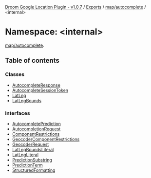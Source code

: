 [Droom Google Location Plugin - v1.0.7](../README.md) / [Exports](../modules.md) / [map/autocomplete](map_autocomplete.md) / <internal\>

# Namespace: <internal\>

[map/autocomplete](map_autocomplete.md).<internal>

## Table of contents

### Classes

- [AutocompleteResponse](../classes/map_autocomplete._internal_.AutocompleteResponse.md)
- [AutocompleteSessionToken](../classes/map_autocomplete._internal_.AutocompleteSessionToken.md)
- [LatLng](../classes/map_autocomplete._internal_.LatLng.md)
- [LatLngBounds](../classes/map_autocomplete._internal_.LatLngBounds.md)

### Interfaces

- [AutocompletePrediction](../interfaces/map_autocomplete._internal_.AutocompletePrediction.md)
- [AutocompletionRequest](../interfaces/map_autocomplete._internal_.AutocompletionRequest.md)
- [ComponentRestrictions](../interfaces/map_autocomplete._internal_.ComponentRestrictions.md)
- [GeocoderComponentRestrictions](../interfaces/map_autocomplete._internal_.GeocoderComponentRestrictions.md)
- [GeocoderRequest](../interfaces/map_autocomplete._internal_.GeocoderRequest.md)
- [LatLngBoundsLiteral](../interfaces/map_autocomplete._internal_.LatLngBoundsLiteral.md)
- [LatLngLiteral](../interfaces/map_autocomplete._internal_.LatLngLiteral.md)
- [PredictionSubstring](../interfaces/map_autocomplete._internal_.PredictionSubstring.md)
- [PredictionTerm](../interfaces/map_autocomplete._internal_.PredictionTerm.md)
- [StructuredFormatting](../interfaces/map_autocomplete._internal_.StructuredFormatting.md)
